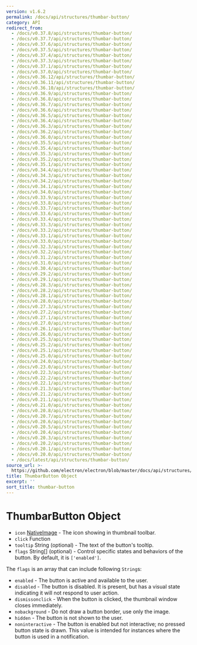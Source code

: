 ```yaml
---
version: v1.6.2
permalink: /docs/api/structures/thumbar-button/
category: API
redirect_from:
  - /docs/v0.37.8/api/structures/thumbar-button/
  - /docs/v0.37.7/api/structures/thumbar-button/
  - /docs/v0.37.6/api/structures/thumbar-button/
  - /docs/v0.37.5/api/structures/thumbar-button/
  - /docs/v0.37.4/api/structures/thumbar-button/
  - /docs/v0.37.3/api/structures/thumbar-button/
  - /docs/v0.37.1/api/structures/thumbar-button/
  - /docs/v0.37.0/api/structures/thumbar-button/
  - /docs/v0.36.12/api/structures/thumbar-button/
  - /docs/v0.36.11/api/structures/thumbar-button/
  - /docs/v0.36.10/api/structures/thumbar-button/
  - /docs/v0.36.9/api/structures/thumbar-button/
  - /docs/v0.36.8/api/structures/thumbar-button/
  - /docs/v0.36.7/api/structures/thumbar-button/
  - /docs/v0.36.6/api/structures/thumbar-button/
  - /docs/v0.36.5/api/structures/thumbar-button/
  - /docs/v0.36.4/api/structures/thumbar-button/
  - /docs/v0.36.3/api/structures/thumbar-button/
  - /docs/v0.36.2/api/structures/thumbar-button/
  - /docs/v0.36.0/api/structures/thumbar-button/
  - /docs/v0.35.5/api/structures/thumbar-button/
  - /docs/v0.35.4/api/structures/thumbar-button/
  - /docs/v0.35.3/api/structures/thumbar-button/
  - /docs/v0.35.2/api/structures/thumbar-button/
  - /docs/v0.35.1/api/structures/thumbar-button/
  - /docs/v0.34.4/api/structures/thumbar-button/
  - /docs/v0.34.3/api/structures/thumbar-button/
  - /docs/v0.34.2/api/structures/thumbar-button/
  - /docs/v0.34.1/api/structures/thumbar-button/
  - /docs/v0.34.0/api/structures/thumbar-button/
  - /docs/v0.33.9/api/structures/thumbar-button/
  - /docs/v0.33.8/api/structures/thumbar-button/
  - /docs/v0.33.7/api/structures/thumbar-button/
  - /docs/v0.33.6/api/structures/thumbar-button/
  - /docs/v0.33.4/api/structures/thumbar-button/
  - /docs/v0.33.3/api/structures/thumbar-button/
  - /docs/v0.33.2/api/structures/thumbar-button/
  - /docs/v0.33.1/api/structures/thumbar-button/
  - /docs/v0.33.0/api/structures/thumbar-button/
  - /docs/v0.32.3/api/structures/thumbar-button/
  - /docs/v0.32.2/api/structures/thumbar-button/
  - /docs/v0.31.2/api/structures/thumbar-button/
  - /docs/v0.31.0/api/structures/thumbar-button/
  - /docs/v0.30.4/api/structures/thumbar-button/
  - /docs/v0.29.2/api/structures/thumbar-button/
  - /docs/v0.29.1/api/structures/thumbar-button/
  - /docs/v0.28.3/api/structures/thumbar-button/
  - /docs/v0.28.2/api/structures/thumbar-button/
  - /docs/v0.28.1/api/structures/thumbar-button/
  - /docs/v0.28.0/api/structures/thumbar-button/
  - /docs/v0.27.3/api/structures/thumbar-button/
  - /docs/v0.27.2/api/structures/thumbar-button/
  - /docs/v0.27.1/api/structures/thumbar-button/
  - /docs/v0.27.0/api/structures/thumbar-button/
  - /docs/v0.26.1/api/structures/thumbar-button/
  - /docs/v0.26.0/api/structures/thumbar-button/
  - /docs/v0.25.3/api/structures/thumbar-button/
  - /docs/v0.25.2/api/structures/thumbar-button/
  - /docs/v0.25.1/api/structures/thumbar-button/
  - /docs/v0.25.0/api/structures/thumbar-button/
  - /docs/v0.24.0/api/structures/thumbar-button/
  - /docs/v0.23.0/api/structures/thumbar-button/
  - /docs/v0.22.3/api/structures/thumbar-button/
  - /docs/v0.22.2/api/structures/thumbar-button/
  - /docs/v0.22.1/api/structures/thumbar-button/
  - /docs/v0.21.3/api/structures/thumbar-button/
  - /docs/v0.21.2/api/structures/thumbar-button/
  - /docs/v0.21.1/api/structures/thumbar-button/
  - /docs/v0.21.0/api/structures/thumbar-button/
  - /docs/v0.20.8/api/structures/thumbar-button/
  - /docs/v0.20.7/api/structures/thumbar-button/
  - /docs/v0.20.6/api/structures/thumbar-button/
  - /docs/v0.20.5/api/structures/thumbar-button/
  - /docs/v0.20.4/api/structures/thumbar-button/
  - /docs/v0.20.3/api/structures/thumbar-button/
  - /docs/v0.20.2/api/structures/thumbar-button/
  - /docs/v0.20.1/api/structures/thumbar-button/
  - /docs/v0.20.0/api/structures/thumbar-button/
  - /docs/latest/api/structures/thumbar-button/
source_url: >-
  https://github.com/electron/electron/blob/master/docs/api/structures/thumbar-button.md
title: ThumbarButton Object
excerpt: ''
sort_title: thumbar-button
---
```




<!--


                                      ::::
                                    :o+//+o:
                                    +o    oo-
                                    :o+//oo/+o/
                                      -::-   -oo:
                                               /s/
                      -::::::::-                :s/  :::--
                  :+oo+////////+:        -:/+oo/ :s:-///++oo+:
                /o+:                -/+oo+/:-     +o-      -:+o:
               /s:              -:+o+/:           -o+         :s/
              -s/            -/oo/:                /s-         +s-
              -s/         -/oo/-                   -s/         /s-
               oo       :+o/-                       oo         oo
               -s/    :oo/                          /s-       /s-
                :s/ :oo:              -::-          /s-      /s:
                  -+o/               /ssss/         :s:    -+o-
                 :o+--               /ssss/         :s:   :o+-
                :s/  +o:              -::-          /s-   --
               -s/    :+o/-                         /s-
               oo       -+o+-                       oo
              -s/         -/oo/-                   -s/
             -+soo+:         -/oo/:                /s-      /oooo+-
             o+   :s:           -:+o+/:-          -o+      /s:  -oo
             oo:--/s:       ::      -:+oo+/:-     -/-      /s/--:o+
              :+++/-        :s:          -:/+ooo++//////++oo//+o+:
                             /s:                --::::::--
                              /s/              /s-
                               :oo:          :oo:
                                 /oo/-    -/oo/
                                   -/+oooo+/-





                   _______  _______  _______  _______  __
                  |       ||       ||       ||       ||  |
                  |  _____||_     _||   _   ||    _  ||  |
                  | |_____   |   |  |  | |  ||   |_| ||  |
                  |_____  |  |   |  |  |_|  ||    ___||__|
                   _____| |  |   |  |       ||   |     __
                  |_______|  |___|  |_______||___|    |__|


    This file is generated automatically, so it should not be edited.

    To make changes, head over to the electron/electron repository:

    https://github.com/electron/electron/blob/master/docs/api/structures/thumbar-button.md

    Thanks!

-->
# ThumbarButton Object

*   `icon` [NativeImage]({{site.baseurl}}/docs/api/native-image) - The icon showing in thumbnail toolbar.
*   `click` Function
*   `tooltip` String (optional) - The text of the button's tooltip.
*   `flags` String[] (optional) - Control specific states and behaviors of the button. By default, it is `['enabled']`.

The `flags` is an array that can include following `String`s:

*   `enabled` - The button is active and available to the user.
*   `disabled` - The button is disabled. It is present, but has a visual state indicating it will not respond to user action.
*   `dismissonclick` - When the button is clicked, the thumbnail window closes immediately.
*   `nobackground` - Do not draw a button border, use only the image.
*   `hidden` - The button is not shown to the user.
*   `noninteractive` - The button is enabled but not interactive; no pressed button state is drawn. This value is intended for instances where the button is used in a notification.
